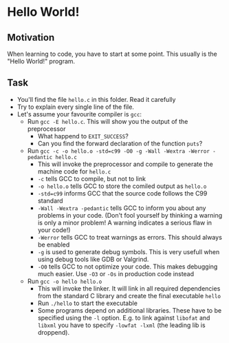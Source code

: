 # Hello World!
## Motivation
When learning to code, you have to start at some point. This usually is the
"Hello World!" program.

## Task
- You'll find the file `hello.c` in this folder. Read it carefully
- Try to explain every single line of the file.
- Let's assume your favourite compiler is `gcc`:
	- Run `gcc -E hello.c`. This will show you the output of the preprocessor
		- What happend to `EXIT_SUCCESS`?
		- Can you find the forward declaration of the function `puts`?
	- Run `gcc -c -o hello.o -std=c99 -O0 -g -Wall -Wextra -Werror -pedantic hello.c`
		- This will invoke the preprocessor and compile to generate the machine
		  code for `hello.c`
		- `-c` tells GCC to compile, but not to link
		- `-o hello.o` tells GCC to store the comiled output as `hello.o`
		- `-std=c99` informs GCC that the source code follows the C99 standard
		- `-Wall -Wextra -pedantic` tells GCC to inform you about any problems
		  in your code. (Don't fool yourself by thinking a warning is only a
		  minor problem! A warning indicates a serious flaw in your code!)
		- `-Werror` tells GCC to treat warnings as errors. This should always
		  be enabled
		- `-g` is used to generate debug symbols. This is very usefull when
		  using debug tools like GDB or Valgrind.
		- `-O0` tells GCC to not optimize your code. This makes debugging much
		  easier. Use `-O3` or `-Os` in production code instead
	- Run `gcc -o hello hello.o`
		- This will invoke the linker. It will link in all required dependencies
		  from the standard C library and create the final executable `hello`
		- Run `./hello` to start the executable
		- Some programs depend on additional libraries. These have to be
		  specified using the `-l` option. E.g. to link against `libofat` and
		  `libxml` you have to specify `-lowfat -lxml` (the leading lib is
		  droppend).
